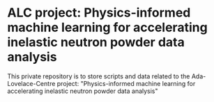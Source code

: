 # ALC project: Physics-informed machine learning for accelerating inelastic neutron powder data analysis

This private repository is to store scripts and data related to the Ada-Lovelace-Centre project:
"Physics-informed machine learning for accelerating inelastic neutron powder data analysis"
